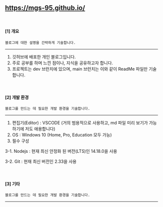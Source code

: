 ## https://mgs-95.github.io/

<br>

#### [1] 개요
```블로그에 대한 설명을 간략하게 기술합니다.```

<hr>

1. 깃허브에 배포한 개인 블로그입니다.
2. 주로 공부를 하며 느낀 점이나, 지식을 공유하고자 합니다.
3. 프로젝트는 dev 브런치에 있으며, main 브런치는 이와 같이 ReadMe 파일만 기술합니다.
<br><br><br>

#### [2] 개발 환경
```블로그를 만드는 데 필요한 개발 환경을 기술합니다.```

<hr>

1. 편집기(Editor) : VSCODE (거의 범용적으로 사용하고, md 파일 미리 보기가 가능하기에 저도 애용합니다)
2. OS : Windows 10 (Home, Pro, Education 모두 가능)
3. 필수 구성

3-1. Nodejs : 현재 최신 안정화 된 버전(LTS)인 14.18.0을 사용

3-2. Git : 현재 최신 버전인 2.33을 사용
<br><br><br>

#### [3] 기타 
```블로그를 만드는 데 필요한 개발 환경을 기술합니다.```

<hr>





